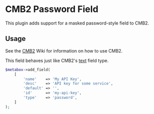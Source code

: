 # CMB2 Password Field
This plugin adds support for a masked password-style field to CMB2.

## Usage
See the [CMB2](https://github.com/CMB2/CMB2/wiki) Wiki for information on how to use CMB2.  

This field behaves just like CMB2's [text](https://github.com/CMB2/CMB2/wiki/Field-Types#text) field type.  

```php
$metabox->add_field(
    [
        'name'    => 'My API Key',
        'desc'    => 'API key for some service',
        'default' => '',
        'id'      => 'my-api-key',
        'type'    => 'password',
    ]
);
```
